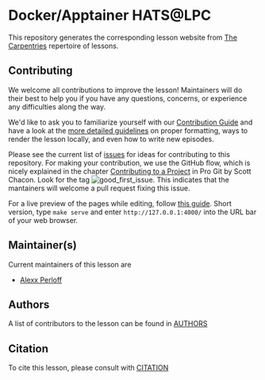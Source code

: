 # Docker/Apptainer HATS@LPC

This repository generates the corresponding lesson website from [The Carpentries](https://carpentries.org/) repertoire of lessons.

## Contributing

We welcome all contributions to improve the lesson! Maintainers will do their best to help you if you have any
questions, concerns, or experience any difficulties along the way.

We'd like to ask you to familiarize yourself with our [Contribution Guide](CONTRIBUTING.md) and have a look at
the [more detailed guidelines][lesson-example] on proper formatting, ways to render the lesson locally, and even
how to write new episodes.

Please see the current list of [issues][github-issues] for ideas for contributing to this
repository. For making your contribution, we use the GitHub flow, which is
nicely explained in the chapter [Contributing to a Project](http://git-scm.com/book/en/v2/GitHub-Contributing-to-a-Project) in Pro Git
by Scott Chacon.
Look for the tag ![good_first_issue](https://img.shields.io/badge/-good%20first%20issue-gold.svg). This indicates that the mantainers will welcome a pull request fixing this issue.

For a live preview of the pages while editing, follow [this guide](https://carpentries.github.io/lesson-example/setup.html#jekyll-setup-for-lesson-development). Short version, type `make serve` and enter `http://127.0.0.1:4000/` into the URL bar of your web browser.

## Maintainer(s)

Current maintainers of this lesson are

* [Alexx Perloff](mailto:alexx.stephen.perloff@cern.ch)

## Authors

A list of contributors to the lesson can be found in [AUTHORS](AUTHORS)

## Citation

To cite this lesson, please consult with [CITATION](CITATION)

[lesson-example]: https://carpentries.github.io/lesson-example
[github-issues]: https://github.com/awesome-workshop/docker-singularity-hats/issues
